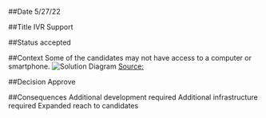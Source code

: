 ##Date
5/27/22 

##Title
IVR Support

##Status
accepted

##Context 
Some of the candidates may not have access to a computer or smartphone.
![Solution Diagram](/assets/images/DiversityCyberCouncil-Smartphone-Usage.jpeg)
[Source:](https://www.pewresearch.org/fact-tank/2021/06/22/digital-divide-persists-even-as-americans-with-lower-incomes-make-gains-in-tech-adoption/)

##Decision
Approve

##Consequences
Additional development required
Additional infrastructure required
Expanded reach to candidates


